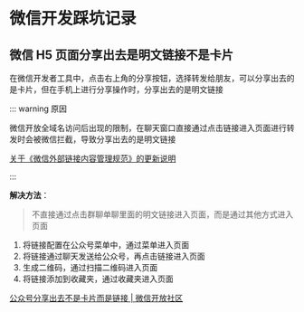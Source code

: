 # 微信开发踩坑记录

## 微信 H5 页面分享出去是明文链接不是卡片

在微信开发者工具中，点击右上角的分享按钮，选择转发给朋友，可以分享出去的是卡片，但在手机上进行分享操作时，分享出去的是明文链接

::: warning 原因

微信开放全域名访问后出现的限制，在聊天窗口直接通过点击链接进入页面进行转发时会被微信拦截，导致分享出去的是明文链接

[关于《微信外部链接内容管理规范》的更新说明](https://mp.weixin.qq.com/s/7zxqex8DuuWj8cFfDhz2bw)

:::

**解决方法**：

> 不直接通过点击群聊单聊里面的明文链接进入页面，而是通过其他方式进入页面

1. 将链接配置在公众号菜单中，通过菜单进入页面
2. 将链接通过聊天发送给公众号，再点击链接进入页面
3. 生成二维码，通过扫描二维码进入页面
4. 将链接添加到收藏夹，通过收藏夹进入页面

[公众号分享出去不是卡片而是链接 | 微信开放社区](https://developers.weixin.qq.com/community/develop/doc/0004467e384530f11c2d610d655c00)
